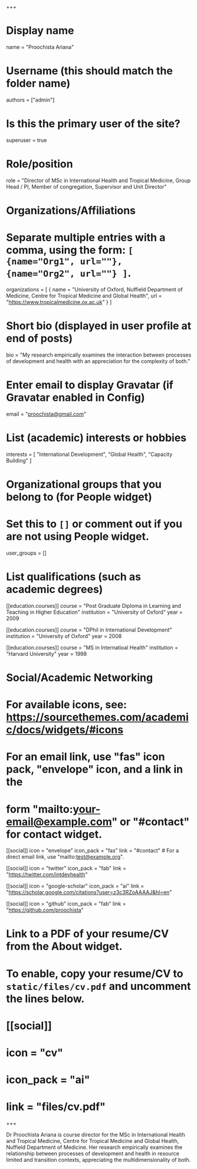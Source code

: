 +++
# Display name
name = "Proochista Ariana"

# Username (this should match the folder name)
authors = ["admin"]

# Is this the primary user of the site?
superuser = true

# Role/position
role = "Director of MSc in International Health and Tropical Medicine, Group Head / PI, Member of congregation, Supervisor and Unit Director"

# Organizations/Affiliations
#   Separate multiple entries with a comma, using the form: `[ {name="Org1", url=""}, {name="Org2", url=""} ]`.
organizations = [ { name = "University of Oxford, Nuffield Department of Medicine, Centre for Tropical Medicine and Global Health", url = "https://www.tropicalmedicine.ox.ac.uk" } ]

# Short bio (displayed in user profile at end of posts)
bio = "My research empirically examines the interaction between processes of development and health with an appreciation for the complexity of both."

# Enter email to display Gravatar (if Gravatar enabled in Config)
email = "proochista@gmail.com"

# List (academic) interests or hobbies
interests = [
  "International Development",
  "Global Health",
  "Capacity Building"
]

# Organizational groups that you belong to (for People widget)
#   Set this to `[]` or comment out if you are not using People widget.
user_groups = []

# List qualifications (such as academic degrees)
[[education.courses]]
  course = "Post Graduate Diploma in Learning and Teaching in Higher Education"
  institution = "University of Oxford"
  year = 2009
  
[[education.courses]]
  course = "DPhil in International Development"
  institution = "University of Oxford"
  year = 2008

[[education.courses]]
  course = "MS in Internatioal Health"
  institution = "Harvard University"
  year = 1998

# Social/Academic Networking
# For available icons, see: https://sourcethemes.com/academic/docs/widgets/#icons
#   For an email link, use "fas" icon pack, "envelope" icon, and a link in the
#   form "mailto:your-email@example.com" or "#contact" for contact widget.

[[social]]
  icon = "envelope"
  icon_pack = "fas"
  link = "#contact"  # For a direct email link, use "mailto:test@example.org".

[[social]]
  icon = "twitter"
  icon_pack = "fab"
  link = "https://twitter.com/intdevhealth"

[[social]]
  icon = "google-scholar"
  icon_pack = "ai"
  link = "https://scholar.google.com/citations?user=z3c3RZoAAAAJ&hl=en"

[[social]]
  icon = "github"
  icon_pack = "fab"
  link = "https://github.com/proochista"

# Link to a PDF of your resume/CV from the About widget.
# To enable, copy your resume/CV to `static/files/cv.pdf` and uncomment the lines below.
# [[social]]
#   icon = "cv"
#   icon_pack = "ai"
#   link = "files/cv.pdf"

+++

Dr Proochista Ariana is course director for the MSc in International Health and Tropical Medicine, Centre for Tropical Medicine and Global Health, Nuffield Department of Medicine. Her research empirically examines the relationship between processes of development and health in resource limited and transition contexts, appreciating the multidimensionality of both.

